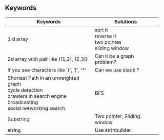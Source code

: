 ## Keywords


|        Keywords                          |   Solutions                |
|------------------------------------------|----------------------------|
| 1 d array                                | sort it<br>reverse it<br>two pointes<br>sliding window |
| 2d array with pair like [[1,2], [2,3]]   | Can it be a graph problem? | 
| If you see characters like ‘(‘, ‘)’, ‘*’ | Can we use stack ?         |
| Shortest Path in an unweighted graph<br> cycle detection<br>crawlers in search engine<br>broadcasting<br>social networking search| BFS |
| Substring | Two pointer, Sliding window | 
| string  | Use strinbuilder |
